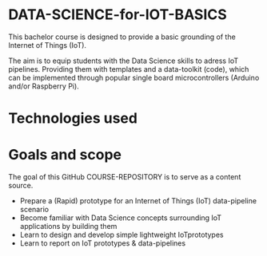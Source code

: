 # DATA-SCIENCE-for-IOT-BASICS
This bachelor course is designed to provide a basic grounding of the Internet of Things (IoT).

The aim is to equip students with the Data Science skills to adress IoT pipelines. Providing them with templates and a data-toolkit (code), which can be implemented through popular single board microcontrollers (Arduino and/or Raspberry Pi).

# Technologies used


# Goals and scope
The goal of this GitHub COURSE-REPOSITORY is to serve as a content source. 

* Prepare a (Rapid) prototype for an Internet of Things (IoT) data-pipeline scenario
* Become familiar with Data Science concepts surrounding IoT applications by building them
* Learn to design and develop simple lightweight IoTprototypes
* Learn to report on IoT prototypes & data-pipelines
